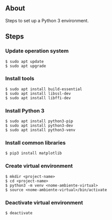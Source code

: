 
## About
Steps to set up a Python 3 environment.

## Steps

### Update operation system
```
$ sudo apt update
$ sudo apt upgrade
```

### Install tools
```
$ sudo apt install build-essential
$ sudo apt install libssl-dev
$ sudo apt install libffi-dev
```

### Install Python 3
```
$ sudo apt install python3-pip
$ sudo apt install python3-dev
$ sudo apt install python3-venv
```

### Install common libraries
```
$ pip3 install matplotlib
```

### Create virtual environment
```
$ mkdir <project-name>
$ cd <project-name>
$ python3 -m venv <nome-ambiente-virtual>
$ source <nome-ambiente-virtual>/bin/activate
```

### Deactivate virtual environment
```
$ deactivate
```
